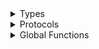 <details>
<summary>Types</summary>

  - [ApiAccessToken](ApiAccessToken.md)
  - [ApiAccessToken.AuthScope](ApiAccessToken.AuthScope.md)
  - [ApiAccessToken.TokenType](ApiAccessToken.TokenType.md)
  - [AudioContext](AudioContext.md)
  - [AudioRecorder](AudioRecorder.md)
  - [AudioRecorder.AudioRecorderError](AudioRecorder.AudioRecorderError.md)
  - [CachingIdentityClient](CachingIdentityClient.md)
  - [Client](Client.md)
  - [Client.SpeechlyClientInitError](Client.SpeechlyClientInitError.md)
  - [Entity](Entity.md)
  - [Entity.ID](Entity.ID.md)
  - [GRPCAddress](GRPCAddress.md)
  - [GRPCAddress.ParseError](GRPCAddress.ParseError.md)
  - [IdentityClient](IdentityClient.md)
  - [IdentityClient.IdentityClientError](IdentityClient.IdentityClientError.md)
  - [Intent](Intent.md)
  - [InvalidSLUState](InvalidSLUState.md)
  - [MicrophoneButtonView](MicrophoneButtonView.md)
  - [Segment](Segment.md)
  - [SluClient](SluClient.md)
  - [SluConfig](SluConfig.md)
  - [SpeechBubbleView](SpeechBubbleView.md)
  - [SpeechlyError](SpeechlyError.md)
  - [Transcript](Transcript.md)
  - [TranscriptView](TranscriptView.md)
  - [UserDefaultsCache](UserDefaultsCache.md)

</details>

<details>
<summary>Protocols</summary>

  - [AudioRecorderDelegate](AudioRecorderDelegate.md)
  - [AudioRecorderProtocol](AudioRecorderProtocol.md)
  - [CacheProtocol](CacheProtocol.md)
  - [IdentityClientProtocol](IdentityClientProtocol.md)
  - [MicrophoneButtonDelegate](MicrophoneButtonDelegate.md)
  - [Promisable](Promisable.md)
  - [SluClientDelegate](SluClientDelegate.md)
  - [SluClientProtocol](SluClientProtocol.md)
  - [SpeechlyDelegate](SpeechlyDelegate.md)
  - [SpeechlyProtocol](SpeechlyProtocol.md)

</details>

<details>
<summary>Global Functions</summary>

  - [makeChannel(addr:group:)](makeChannel\(addr:group:\).md)
  - [makeChannel(addr:loopCount:)](makeChannel\(addr:loopCount:\).md)
  - [makeTokenCallOptions(token:)](makeTokenCallOptions\(token:\).md)

</details>
